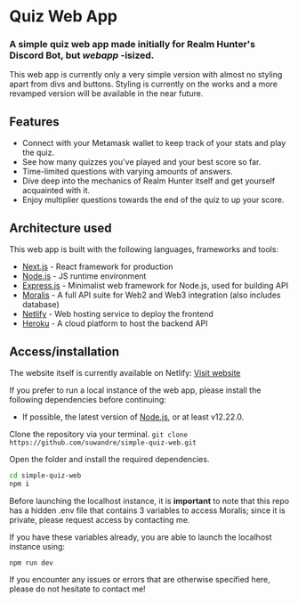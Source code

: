 # Quiz Web App
### A simple quiz web app made initially for Realm Hunter's Discord Bot, but _webapp_ -isized.

This web app is currently only a very simple version with almost no styling apart from divs and buttons. Styling is currently on the works and a more revamped version will be available in the near future.

## Features
- Connect with your Metamask wallet to keep track of your stats and play the quiz.
- See how many quizzes you've played and your best score so far.
- Time-limited questions with varying amounts of answers.
- Dive deep into the mechanics of Realm Hunter itself and get yourself acquainted with it.
- Enjoy multiplier questions towards the end of the quiz to up your score.


## Architecture used

This web app is built with the following languages, frameworks and tools:

- [Next.js](https://nextjs.org) - React framework for production
- [Node.js](https://nodejs.org/en/) - JS runtime environment
- [Express.js](https://expressjs.com) - Minimalist web framework for Node.js, used for building API
- [Moralis](https://moralis.io) - A full API suite for Web2 and Web3 integration (also includes database)
- [Netlify](https://www.netlify.com) - Web hosting service to deploy the frontend
- [Heroku](https://www.heroku.com) - A cloud platform to host the backend API

## Access/installation
The website itself is currently available on Netlify: [Visit website](https://main--rh-simple-quiz-webapp.netlify.app/start)

If you prefer to run a local instance of the web app, please install the following dependencies before continuing:
- If possible, the latest version of [Node.js](https://nodejs.org/en/), or at least v12.22.0.

Clone the repository via your terminal.
`git clone https://github.com/suwandre/simple-quiz-web.git`

Open the folder and install the required dependencies.

```sh
cd simple-quiz-web
npm i
```

Before launching the localhost instance, it is **important** to note that this repo has a hidden .env file that contains 3 variables to access Moralis; since it is private, please request access by contacting me.

If you have these variables already, you are able to launch the localhost instance using:
```
npm run dev
```

If you encounter any issues or errors that are otherwise specified here, please do not hesitate to contact me!